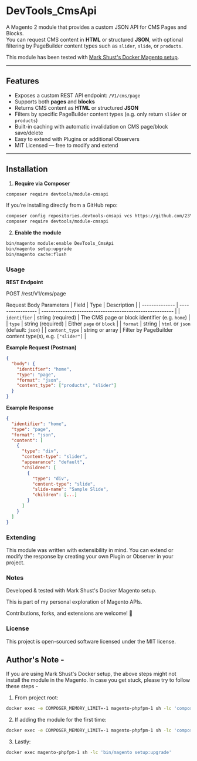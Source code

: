 # DevTools_CmsApi

A Magento 2 module that provides a custom JSON API for CMS Pages and Blocks.  
You can request CMS content in **HTML** or structured **JSON**, with optional filtering by PageBuilder content types such as `slider`, `slide`, or `products`.

This module has been tested with [Mark Shust's Docker Magento setup](https://github.com/markshust/docker-magento).  

---

## Features

- Exposes a custom REST API endpoint: `/V1/cms/page`
- Supports both **pages** and **blocks**
- Returns CMS content as **HTML** or structured **JSON**
- Filters by specific PageBuilder content types (e.g. only return `slider` or `products`)
- Built-in caching with automatic invalidation on CMS page/block save/delete
- Easy to extend with Plugins or additional Observers
- MIT Licensed — free to modify and extend

---

## Installation

1. **Require via Composer**


 ```bash
 composer require devtools/module-cmsapi
 ```

If you’re installing directly from a GitHub repo:

```bash
composer config repositories.devtools-cmsapi vcs https://github.com/23Yashu/module-cmsapi.git
composer require devtools/module-cmsapi
```

2. **Enable the module**

```bash
bin/magento module:enable DevTools_CmsApi
bin/magento setup:upgrade
bin/magento cache:flush
```


### Usage
**REST Endpoint**

POST /rest/V1/cms/page

Request Body Parameters
| Field          | Type              | Description                                              |
| -------------- | ----------------- | -------------------------------------------------------- |
| `identifier`   | string (required) | The CMS page or block identifier (e.g. `home`)           |
| `type`         | string (required) | Either `page` or `block`                                 |
| `format`       | string            | `html` or `json` (default: `json`)                       |
| `content_type` | string or array   | Filter by PageBuilder content type(s), e.g. `["slider"]` |


**Example Request (Postman)**
```json
{
  "body": {
    "identifier": "home",
    "type": "page",
    "format": "json",
    "content_type": ["products", "slider"]
  }
}
```

**Example Response**
```json
{
  "identifier": "home",
  "type": "page",
  "format": "json",
  "content": [
    {
      "type": "div",
      "content-type": "slider",
      "appearance": "default",
      "children": [
        {
          "type": "div",
          "content-type": "slide",
          "slide-name": "Sample Slide",
          "children": [...]
        }
      ]
    }
  ]
}
```

### Extending
This module was written with extensibility in mind.
You can extend or modify the response by creating your own Plugin or Observer in your project.

### Notes
Developed & tested with Mark Shust's Docker Magento setup.

This is part of my personal exploration of Magento APIs.

Contributions, forks, and extensions are welcome! 🎉

### License
This project is open-sourced software licensed under the MIT license.


## Author's Note -
If you are using Mark Shust's Docker setup, the above steps might not install the module in the Magento. In case you get stuck, please try to follow these steps -
1. From project root:

```bash
docker exec -e COMPOSER_MEMORY_LIMIT=-1 magento-phpfpm-1 sh -lc 'composer install --no-interaction --prefer-dist'
```

2. If adding the module for the first time:

```bash
docker exec -e COMPOSER_MEMORY_LIMIT=-1 magento-phpfpm-1 sh -lc 'composer require devtools/module-cmsapi:dev-main --no-interaction --prefer-dist'
```

3. Lastly:

```bash
docker exec magento-phpfpm-1 sh -lc 'bin/magento setup:upgrade'
```


